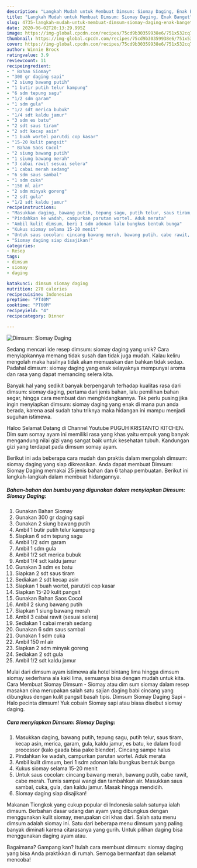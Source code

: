 ```yaml
---
description: "Langkah Mudah untuk Membuat Dimsum: Siomay Daging, Enak Banget"
title: "Langkah Mudah untuk Membuat Dimsum: Siomay Daging, Enak Banget"
slug: 4735-langkah-mudah-untuk-membuat-dimsum-siomay-daging-enak-banget
date: 2020-06-02T20:13:29.995Z
image: https://img-global.cpcdn.com/recipes/75cd9b30359938e6/751x532cq70/dimsum-siomay-daging-foto-resep-utama.jpg
thumbnail: https://img-global.cpcdn.com/recipes/75cd9b30359938e6/751x532cq70/dimsum-siomay-daging-foto-resep-utama.jpg
cover: https://img-global.cpcdn.com/recipes/75cd9b30359938e6/751x532cq70/dimsum-siomay-daging-foto-resep-utama.jpg
author: Winnie Brock
ratingvalue: 3.9
reviewcount: 11
recipeingredient:
- " Bahan Siomay"
- "300 gr daging sapi"
- "2 siung bawang putih"
- "1 butir putih telur kampung"
- "6 sdm tepung sagu"
- "1/2 sdm garam"
- "1 sdm gula"
- "1/2 sdt merica bubuk"
- "1/4 sdt kaldu jamur"
- "3 sdm es batu"
- "2 sdt saus tiram"
- "2 sdt kecap asin"
- "1 buah wortel parutdi cop kasar"
- "15-20 kulit pangsit"
- " Bahan Saos Cocol"
- "2 siung bawang putih"
- "1 siung bawang merah"
- "3 cabai rawit sesuai selera"
- "1 cabai merah sedang"
- "6 sdm saus sambal"
- "1 sdm cuka"
- "150 ml air"
- "2 sdm minyak goreng"
- "2 sdt gula"
- "1/2 sdt kaldu jamur"
recipeinstructions:
- "Masukkan daging, bawang putih, tepung sagu, putih telur, saus tiram, kecap asin, merica, garam, gula, kaldu jamur, es batu, ke dalam food processor (kalo gaada bisa pake blender). Cincang sampe halus"
- "Pindahkan ke wadah, campurkan parutan wortel. Aduk merata"
- "Ambil kulit dimsum, beri 1 sdm adonan lalu bungkus bentuk bunga"
- "Kukus siomay selama 15-20 menit"
- "Untuk saus cocolan: cincang bawang merah, bawang putih, cabe rawit, cabe merah. Tumis sampai wangi dan tambahkan air. Masukkan saus sambal, cuka, gula, dan kaldu jamur. Masak hingga mendidih."
- "Siomay daging siap disajikan!"
categories:
- Resep
tags:
- dimsum
- siomay
- daging

katakunci: dimsum siomay daging 
nutrition: 270 calories
recipecuisine: Indonesian
preptime: "PT40M"
cooktime: "PT60M"
recipeyield: "4"
recipecategory: Dinner

---
```



![Dimsum: Siomay Daging](https://img-global.cpcdn.com/recipes/75cd9b30359938e6/751x532cq70/dimsum-siomay-daging-foto-resep-utama.jpg)

Sedang mencari ide resep dimsum: siomay daging yang unik? Cara menyiapkannya memang tidak susah dan tidak juga mudah. Kalau keliru mengolah maka hasilnya tidak akan memuaskan dan bahkan tidak sedap. Padahal dimsum: siomay daging yang enak selayaknya mempunyai aroma dan rasa yang dapat memancing selera kita.

Banyak hal yang sedikit banyak berpengaruh terhadap kualitas rasa dari dimsum: siomay daging, pertama dari jenis bahan, lalu pemilihan bahan segar, hingga cara membuat dan menghidangkannya. Tak perlu pusing jika ingin menyiapkan dimsum: siomay daging yang enak di mana pun anda berada, karena asal sudah tahu triknya maka hidangan ini mampu menjadi suguhan istimewa.

Haloo Selamat Datang di Channel Youtube PUGUH KRISTANTO KITCHEN. Dim sum somay ayam ini memiliki rasa yang khas yaitu empuk yang banyak mengandung nilai gizi yang sangat baik untuk kesehatan tubuh. Kandungan gizi yang terdapat pada dimsum somay ayam.


Berikut ini ada beberapa cara mudah dan praktis dalam mengolah dimsum: siomay daging yang siap dikreasikan. Anda dapat membuat Dimsum: Siomay Daging memakai 25 jenis bahan dan 6 tahap pembuatan. Berikut ini langkah-langkah dalam membuat hidangannya.

<!--inarticleads1-->

##### Bahan-bahan dan bumbu yang digunakan dalam menyiapkan Dimsum: Siomay Daging:

1. Gunakan  Bahan Siomay
1. Gunakan 300 gr daging sapi
1. Gunakan 2 siung bawang putih
1. Ambil 1 butir putih telur kampung
1. Siapkan 6 sdm tepung sagu
1. Ambil 1/2 sdm garam
1. Ambil 1 sdm gula
1. Ambil 1/2 sdt merica bubuk
1. Ambil 1/4 sdt kaldu jamur
1. Gunakan 3 sdm es batu
1. Siapkan 2 sdt saus tiram
1. Sediakan 2 sdt kecap asin
1. Siapkan 1 buah wortel, parut/di cop kasar
1. Siapkan 15-20 kulit pangsit
1. Gunakan  Bahan Saos Cocol
1. Ambil 2 siung bawang putih
1. Siapkan 1 siung bawang merah
1. Ambil 3 cabai rawit (sesuai selera)
1. Sediakan 1 cabai merah sedang
1. Gunakan 6 sdm saus sambal
1. Gunakan 1 sdm cuka
1. Ambil 150 ml air
1. Siapkan 2 sdm minyak goreng
1. Sediakan 2 sdt gula
1. Ambil 1/2 sdt kaldu jamur


Mulai dari dimsum ayam istimewa ala hotel bintang lima hingga dimsum siomay sederhana ala kaki lima, semuanya bisa dengan mudah untuk kita. Cara Membuat Siomay Dimsum - Siomay atau dim sum siomay dalam resep masakan cina merupakan salah satu sajian daging babi cincang yang dibungkus dengan kulit pangsit basah tipis. Dimsum Siomay Daging Sapi - Halo pecinta dimsum! Yuk cobain Siomay sapi atau biasa disebut siomay daging. 

<!--inarticleads2-->

##### Cara menyiapkan Dimsum: Siomay Daging:

1. Masukkan daging, bawang putih, tepung sagu, putih telur, saus tiram, kecap asin, merica, garam, gula, kaldu jamur, es batu, ke dalam food processor (kalo gaada bisa pake blender). Cincang sampe halus
1. Pindahkan ke wadah, campurkan parutan wortel. Aduk merata
1. Ambil kulit dimsum, beri 1 sdm adonan lalu bungkus bentuk bunga
1. Kukus siomay selama 15-20 menit
1. Untuk saus cocolan: cincang bawang merah, bawang putih, cabe rawit, cabe merah. Tumis sampai wangi dan tambahkan air. Masukkan saus sambal, cuka, gula, dan kaldu jamur. Masak hingga mendidih.
1. Siomay daging siap disajikan!


Makanan Tiongkok yang cukup popular di Indonesia salah satunya ialah dimsum. Berbahan dasar udang dan ayam yang dibungkus dengan menggunakan kulit siomay, merupakan ciri khas dari. Salah satu menu dimsum adalah siomay ini. Satu dari beberapa menu dimsum yang paling banyak diminati karena citarasanya yang gurih. Untuk pilihan daging bisa menggunakan daging ayam atau. 

Bagaimana? Gampang kan? Itulah cara membuat dimsum: siomay daging yang bisa Anda praktikkan di rumah. Semoga bermanfaat dan selamat mencoba!
